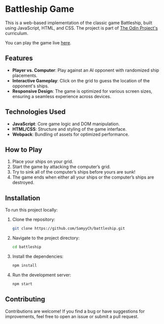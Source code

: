 # Battleship Game

This is a web-based implementation of the classic game Battleship, built using JavaScript, HTML, and CSS. The project is part of [The Odin Project's](https://www.theodinproject.com/lessons/node-path-javascript-battleship) curriculum.

You can play the game live [here](https://samyych.github.io/battleship/).

## Features

- **Player vs. Computer**: Play against an AI opponent with randomized ship placements.
- **Interactive Gameplay**: Click on the grid to guess the location of the opponent's ships.
- **Responsive Design**: The game is optimized for various screen sizes, ensuring a seamless experience across devices.

## Technologies Used

- **JavaScript**: Core game logic and DOM manipulation.
- **HTML/CSS**: Structure and styling of the game interface.
- **Webpack**: Bundling of assets for optimized performance.

## How to Play

1. Place your ships on your grid.
2. Start the game by attacking the computer’s grid.
3. Try to sink all of the computer’s ships before yours are sunk!
4. The game ends when either all your ships or the computer’s ships are destroyed.

## Installation

To run this project locally:

1. Clone the repository:
   ```bash
   git clone https://github.com/SamyyCh/battleship.git
   ```
2. Navigate to the project directory:
   ```bash
   cd battleship
   ```
3. Install the dependencies:
   ```bash
   npm install
   ```
4. Run the development server:
   ```bash
   npm start
   ```

## Contributing

Contributions are welcome! If you find a bug or have suggestions for improvements, feel free to open an issue or submit a pull request.
